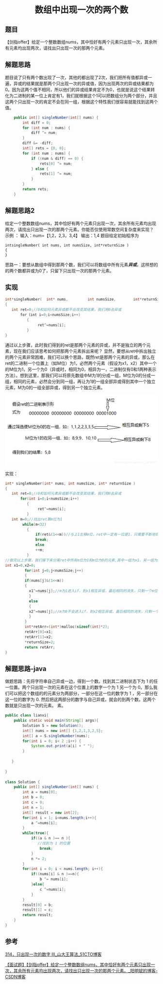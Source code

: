 <h1 align="center">数组中出现一次的两个数</h1>

## 题目

【剑指offer】给定一个整数数组nums，其中恰好有两个元素只出现一次，其余所有元素均出现两次，请找出只出现一次的那两个元素。

## 解题思路

题目说了只有两个数出现了一次，其他的都出现了2次，我们把所有值都异或一遍，异或的结果就是那两个只出现一次的异或值，因为出现两次的异或结果都为0。因为这两个值不相同，所以他们的异或结果肯定不为0，也就是说这个结果转化为二进制的某一位上肯定有1，我们就根据这个1可以把数组分为两个部分，并且这两个只出现一次的肯定不会在同一组，根据这个特性我们很容易就能找到这两个值。

```java
    public int[] singleNumber(int[] nums) {
        int diff = 0;
        for (int num : nums) {
            diff ^= num;
        }
        diff &= -diff;
        int[] rets = {0, 0};
        for (int num : nums) {
            if ((num & diff) == 0) {
                rets[0] ^= num;
            } else {
                rets[1] ^= num;
            }
        }
        return rets;
    }
```

## 解题思路2

给定一个整数数组nums，其中恰好有两个元素只出现一次，其余所有元素均出现两次，请找出只出现一次的那两个元素。你能否仅使用常数空间复杂度来实现？
示例 ： 输入：num=【1,2，2,3，3,4】 输出：1,4
题目给定初始程序为

```
intsingleNumber( int nums, int numsSize, int*returnSize )
{
}
```



思路一：要想从数组中得到那两个数，我们可以将数组中所有元素***异或***，这样想的的两个数都异或为0了，只留下只出现一次的那两个元素。
## 实现
```c
int*singleNumber(  int* nums,         int numsSize,        int*returnSize )
{
   int ret=0;//0和如何元素异或都不会改变其结果，我们用0去异或
       for（int i=0;i<numsSize;i++)
          {
               ret^=nums[i];
          }
}
```

通过以上步骤，此时我们得到的ret是那两个元素的异或，并不是独立的两个元素，现在我们应该思考如何把那两个元素拆出来呢？
显然，要想从ret中拆出独立的两个元素非常困难，我们可以换个思路，既然ret是那两个元素的异或，那么在ret的二进制一个位置上（如M位）为1，必然两个元素（假设为x1，x2）其中一个的M位为1，另一个为0（异或时，相同为0，相异为一，二进制仅有0和1两种表示方法）。想到这里，那我们可以将原先数组中M为1的分成一组，M位为0的分成一组，相同的元素，必然会分到同一组，再让为1的一组全部异或得到其中一个独立元素，M为0的一组全部异或，得到另一个独立元素。

![在这里插入图片描述](media/watermark,type_ZmFuZ3poZW5naGVpdGk,shadow_10,text_aHR0cHM6Ly9ibG9nLmNzZG4ubmV0L3dlaXhpbl81NDc0ODI4MQ==,size_16,color_FFFFFF,t_70.png)

实现：

```c
int* singleNumber(int* nums, int numsSize, int* returnSize )
{
   int ret=0;//0和如何元素异或都不会改变其结果，我们用0去异或
       for(int i=0;i<numsSize;i++)
          {
               ret^=nums[i];
          }
   int m=0;//找出ret第m位为1
        while(m<32)
          {
              if(ret&(1<<m))//与上1左移m位，ret中一定有一位是1，只需要不断地将m左移一位，当第ret的第m位为1时，if语句里不为0，进入if，break跳出去，得到m的值
              break;
              else
              ++m;
          }
//做完以上步骤，我们接下来分离ret中所有m位为1和m位为0的元素,其中一组为x1，另一组为x2
int x1=0,x2=0;
         for(int j=0;j<numsSize;j++)
         {
         if(nums[j]&(1<<m))
         {
           x1^=nums[j];//m为1进入if，到x1相互异或，最后相同的消失，只剩一个m位为1的独立元素
           }
           else
           {
           x2^=nums[j];//m为0不会进入if，到x2相互异或，最后相同的消失，只剩一个m位为0的独立元素
           }
         }
         int*retArr=(int*)malloc(sizeof(int)*2);
         retArr[0]=x1;
         retArr[1]=x2;
         *returnSize=2;
         return retArr;
}
```

## 解题思路-java

做题思路：先将字符串自己异或一边，得到一个数。找到其二进制状态下为 1 的任一位置。两个只出现一次的元素在这个位置上的数字一个为 1 另一个为 0。那么我们可以把这个数组的的元素分为两部分，一部分在这一位的数字为 1 ，另一部分在这一位的数字为 0. 然后把这两部分的数字与自己异或，就会的到两个数。这两个数就是只出现一次的元素。
素。

```java
public class lianxi{
	public static void main(String[] args){
		Solution S = new Solution();
		int[] nums = new int[] {1,2,1,3,2,5};
		int[] a = S.singleNumber(nums);
		for(int i = 0; i< 2 ;i++) {
			System.out.print(a[i] + " ");
		}

​	}

}

class Solution {
    public int[] singleNumber(int[] nums) {
        int a = nums[0];
        int b = 0;
        int c = 0;
        int n = 1;
        int[] result = new int[2];
        for(int i = 1; i<nums.length;i++){
            a ^=nums[i];     
        }
        while(true){
            if((a & n )== n ){
               //找到为 1 的位置
                break;
            }
            n *= 2;
        }
        for(int i = 0; i < nums.length; i++){
            if((nums[i] & n )==n){
                b ^= nums[i];
            }else{
                c ^=nums[i];
            }
        }
        result[0] = b;
        result[1] = c;
        return result;
    }
}
```





## 参考

[314，只出现一次的数字 III_山大王算法_51CTO博客](https://blog.51cto.com/u_4774266/2902533)

[【面试题】【剑指offer】给定一个整数数组nums，其中恰好有两个元素只出现一次，其余所有元素均出现两次，请找出只出现一次的那两个元素。_阳明斌的博客-CSDN博客](https://blog.csdn.net/weixin_54748281/article/details/115315831)